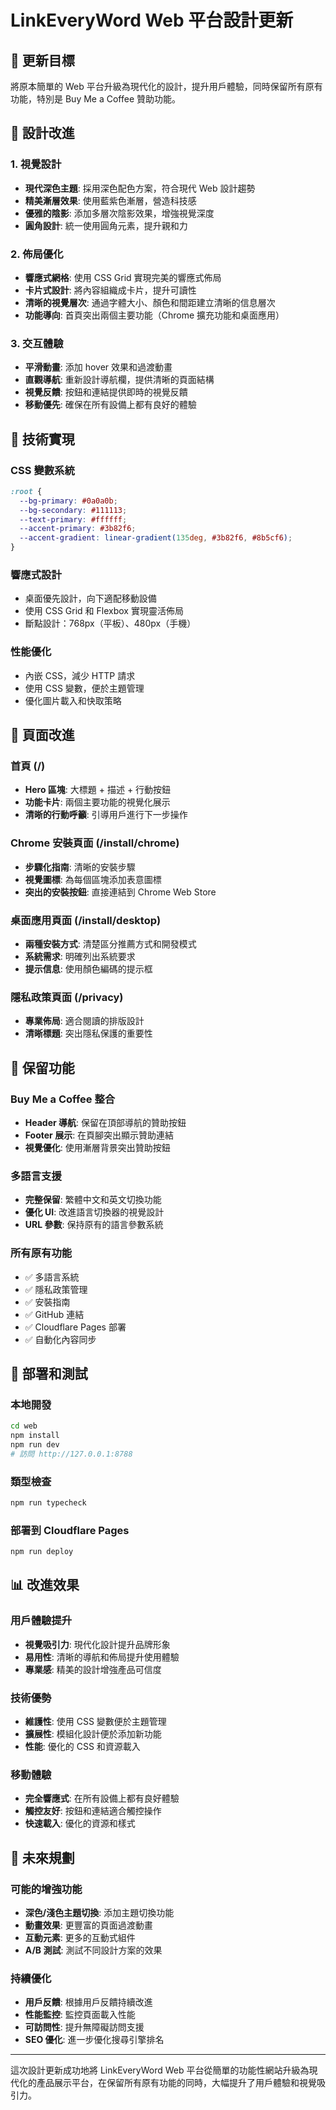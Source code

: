 # LinkEveryWord Web 平台設計更新

## 🎯 更新目標

將原本簡單的 Web 平台升級為現代化的設計，提升用戶體驗，同時保留所有原有功能，特別是 Buy Me a Coffee 贊助功能。

## 🎨 設計改進

### 1. 視覺設計
- **現代深色主題**: 採用深色配色方案，符合現代 Web 設計趨勢
- **精美漸層效果**: 使用藍紫色漸層，營造科技感
- **優雅的陰影**: 添加多層次陰影效果，增強視覺深度
- **圓角設計**: 統一使用圓角元素，提升親和力

### 2. 佈局優化
- **響應式網格**: 使用 CSS Grid 實現完美的響應式佈局
- **卡片式設計**: 將內容組織成卡片，提升可讀性
- **清晰的視覺層次**: 通過字體大小、顏色和間距建立清晰的信息層次
- **功能導向**: 首頁突出兩個主要功能（Chrome 擴充功能和桌面應用）

### 3. 交互體驗
- **平滑動畫**: 添加 hover 效果和過渡動畫
- **直觀導航**: 重新設計導航欄，提供清晰的頁面結構
- **視覺反饋**: 按鈕和連結提供即時的視覺反饋
- **移動優先**: 確保在所有設備上都有良好的體驗

## 🔧 技術實現

### CSS 變數系統
```css
:root {
  --bg-primary: #0a0a0b;
  --bg-secondary: #111113;
  --text-primary: #ffffff;
  --accent-primary: #3b82f6;
  --accent-gradient: linear-gradient(135deg, #3b82f6, #8b5cf6);
}
```

### 響應式設計
- 桌面優先設計，向下適配移動設備
- 使用 CSS Grid 和 Flexbox 實現靈活佈局
- 斷點設計：768px（平板）、480px（手機）

### 性能優化
- 內嵌 CSS，減少 HTTP 請求
- 使用 CSS 變數，便於主題管理
- 優化圖片載入和快取策略

## 📱 頁面改進

### 首頁 (/)
- **Hero 區塊**: 大標題 + 描述 + 行動按鈕
- **功能卡片**: 兩個主要功能的視覺化展示
- **清晰的行動呼籲**: 引導用戶進行下一步操作

### Chrome 安裝頁面 (/install/chrome)
- **步驟化指南**: 清晰的安裝步驟
- **視覺圖標**: 為每個區塊添加表意圖標
- **突出的安裝按鈕**: 直接連結到 Chrome Web Store

### 桌面應用頁面 (/install/desktop)
- **兩種安裝方式**: 清楚區分推薦方式和開發模式
- **系統需求**: 明確列出系統要求
- **提示信息**: 使用顏色編碼的提示框

### 隱私政策頁面 (/privacy)
- **專業佈局**: 適合閱讀的排版設計
- **清晰標題**: 突出隱私保護的重要性

## 🎯 保留功能

### Buy Me a Coffee 整合
- **Header 導航**: 保留在頂部導航的贊助按鈕
- **Footer 展示**: 在頁腳突出顯示贊助連結
- **視覺優化**: 使用漸層背景突出贊助按鈕

### 多語言支援
- **完整保留**: 繁體中文和英文切換功能
- **優化 UI**: 改進語言切換器的視覺設計
- **URL 參數**: 保持原有的語言參數系統

### 所有原有功能
- ✅ 多語言系統
- ✅ 隱私政策管理
- ✅ 安裝指南
- ✅ GitHub 連結
- ✅ Cloudflare Pages 部署
- ✅ 自動化內容同步

## 🚀 部署和測試

### 本地開發
```bash
cd web
npm install
npm run dev
# 訪問 http://127.0.0.1:8788
```

### 類型檢查
```bash
npm run typecheck
```

### 部署到 Cloudflare Pages
```bash
npm run deploy
```

## 📊 改進效果

### 用戶體驗提升
- **視覺吸引力**: 現代化設計提升品牌形象
- **易用性**: 清晰的導航和佈局提升使用體驗
- **專業感**: 精美的設計增強產品可信度

### 技術優勢
- **維護性**: 使用 CSS 變數便於主題管理
- **擴展性**: 模組化設計便於添加新功能
- **性能**: 優化的 CSS 和資源載入

### 移動體驗
- **完全響應式**: 在所有設備上都有良好體驗
- **觸控友好**: 按鈕和連結適合觸控操作
- **快速載入**: 優化的資源和樣式

## 🔮 未來規劃

### 可能的增強功能
- **深色/淺色主題切換**: 添加主題切換功能
- **動畫效果**: 更豐富的頁面過渡動畫
- **互動元素**: 更多的互動式組件
- **A/B 測試**: 測試不同設計方案的效果

### 持續優化
- **用戶反饋**: 根據用戶反饋持續改進
- **性能監控**: 監控頁面載入性能
- **可訪問性**: 提升無障礙訪問支援
- **SEO 優化**: 進一步優化搜尋引擎排名

---

這次設計更新成功地將 LinkEveryWord Web 平台從簡單的功能性網站升級為現代化的產品展示平台，在保留所有原有功能的同時，大幅提升了用戶體驗和視覺吸引力。